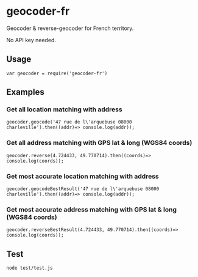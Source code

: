 # geocoder-fr

Geocoder & reverse-geocoder for French territory.

No API key needed.

## Usage

```
var geocoder = require('geocoder-fr')
```

## Examples

### Get all location matching with address

```
geocoder.geocode('47 rue de l\'arquebuse 08000 charleville').then((addr)=> console.log(addr));

```

### Get all address matching with GPS lat & long (WGS84 coords)

```
geocoder.reverse(4.724433, 49.770714).then((coords)=> console.log(coords));
```

### Get most accurate location matching with address

```
geocoder.geocodeBestResult('47 rue de l\'arquebuse 08000 charleville').then((addr)=> console.log(addr));

```

### Get most accurate address matching with GPS lat & long (WGS84 coords)

```
geocoder.reverseBestResult(4.724433, 49.770714).then((coords)=> console.log(coords));
```

## Test

```
node test/test.js
```
